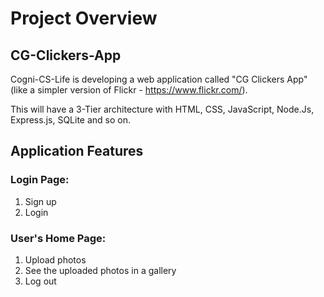 # Project Overview

<!DOCTYPE html>
<html lang="en">
<head>
    <meta charset="UTF-8">
    <meta name="viewport" content="width=device-width, initial-scale=1.0">
    <title>CG-Clickers App</title>
</head>
<body>
    <h2>CG-Clickers-App</h2>
    <p>Cogni-CS-Life is developing a web application called "CG Clickers App" (like a simpler version of Flickr - <a href="https://www.flickr.com/">https://www.flickr.com/</a>).</p>
    <p>This will have a 3-Tier architecture with HTML, CSS, JavaScript, Node.Js, Express.js, SQLite and so on.</p>
    <h2>Application Features</h2>
    <h3>Login Page:</h3>
    <ol>
        <li>Sign up</li>
        <li>Login</li>
    </ol>
    <h3>User's Home Page:</h3>
    <ol>
        <li>Upload photos</li>
        <li>See the uploaded photos in a gallery</li>
        <li>Log out</li>
    </ol>
</body>
</html>